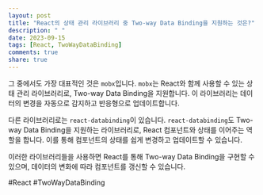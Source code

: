 ```yaml
---
layout: post
title: "React의 상태 관리 라이브러리 중 Two-way Data Binding을 지원하는 것은?"
description: " "
date: 2023-09-15
tags: [React, TwoWayDataBinding]
comments: true
share: true
---
```


그 중에서도 가장 대표적인 것은 `mobx`입니다. `mobx`는 React와 함께 사용할 수 있는 상태 관리 라이브러리로, Two-way Data Binding을 지원합니다. 이 라이브러리는 데이터의 변경을 자동으로 감지하고 반응형으로 업데이트합니다.

다른 라이브러리로는 `react-databinding`이 있습니다. `react-databinding`도 Two-way Data Binding을 지원하는 라이브러리로, React 컴포넌트와 상태를 이어주는 역할을 합니다. 이를 통해 컴포넌트의 상태를 쉽게 변경하고 업데이트할 수 있습니다.

이러한 라이브러리들을 사용하면 React를 통해 Two-way Data Binding을 구현할 수 있으며, 데이터의 변화에 따라 컴포넌트를 갱신할 수 있습니다. 

#React #TwoWayDataBinding